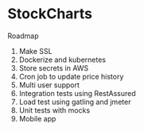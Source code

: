 # StockCharts

Roadmap

1. Make SSL
2. Dockerize and kubernetes
3. Store secrets in AWS
4. Cron job to update price history
5. Multi user support
6. Integration tests using RestAssured
7. Load test using gatling and jmeter
8. Unit tests with mocks
9. Mobile app
